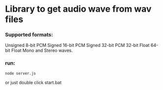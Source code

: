 # Library to get audio wave from wav files

### Supported formats:
Unsigned 8-bit PCM
Signed 16-bit PCM
Signed 32-bit PCM
32-bit Float
64-bit Float
Mono and Stereo waves.

### run:

```
node server.js
```

or just double click start.bat